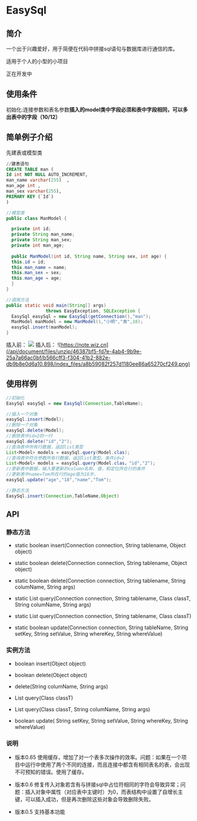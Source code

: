 
# EasySql

## 简介

一个出于兴趣爱好，用于简便在代码中拼接sql语句与数据库进行通信的库。

适用于个人的小型的小项目

正在开发中


## 使用条件

初始化:连接参数和表名参数**插入的model类中字段必须和表中字段相同，可以多出表中的字段（10/12）**

## 简单例子介绍
先建表或模型类


```sql
//建表语句
CREATE TABLE man (
Id int NOT NULL AUTO_INCREMENT,
man_name varchar(255)  ,
man_age int ,
man_sex varchar(255),
PRIMARY KEY (`Id`)
)
```
```java
//模型类
public class ManModel {

  private int id;
  private String man_name;
  private String man_sex;
  private int man_age;
  
  public ManModel(int id, String name, String sex, int age) {
  this.id = id;
  this.man_name = name;
  this.man_sex = sex;
  this.man_age = age;
  }
}
```
```java
//调用方法
public static void main(String[] args) 
               throws EasyException, SQLException {
  EasySql easySql = new EasySql(getConnection(),"man");
  ManModel manModel = new ManModel(1,"小明","男",18);
  easySql.insert(manModel);
}
```
插入前：
![](/api/document/files/unzip/46387bf5-fd7e-4ab4-9b9e-25a7a66ac0bf/2686ac49-29e1-4395-b2d0-78ed0c217e63.895/index_files/1476258194257QQ_u622A_u56FE20161012154219.png)
插入后：
![https://note.wiz.cn](/api/document/files/unzip/46387bf5-fd7e-4ab4-9b9e-25a7a66ac0bf/b566cff3-f304-41b2-882e-db9b8e0d6a10.898/index_files/a8b59082f257d1180ee86a65270cf249.png)


## 使用样例
```java
//初始化
EasySql easySql = new EasySql(Connection,TableName);

//插入一个对象
easySql.insert(Model);
//删除一个对象
easySql.delete(Model);
//删除表中id=2的一行
easySql.delete("id","2");
//查询表中所有行数据，返回list类型
List<Model> models = easySql.query(Model.clas);
//查询表中符合参数所有行数据，返回list类型。条件id=2
List<Model> models = easySql.query(Model.clas，"id","2");
//更新表中数据，输入要更新的column名称、值，和定位所在行的条件
//更新表中name=Tom所在行的age值为18岁。
easySql.update("age","18","name","Tom");

//静态方法
EasySql.insert(Connection,TableName,Object)
```

## API

### 静态方法

*   static boolean insert(Connection connection, String tablename, Object object)

*   static boolean delete(Connection connection, String tablename, Object object)

*   static boolean delete(Connection connection, String tablename, String columName, String args)

*   static List query(Connection connection, String tablename, Class classT, String columName, String args)

*   static List query(Connection connection, String tablename, Class classT)

*   static boolean update(Connection connection, String tableName, String setKey, String setValue, String whereKey, String whereValue)

### 实例方法

*   boolean insert(Object object)

*   boolean delete(Object object)

*   delete(String columName, String args)

*   List query(Class classT)

*   List query(Class classT, String columName, String args)

*   boolean update( String setKey, String setValue, String whereKey, String whereValue)

### 说明

*   版本0.65 使用缓存，增加了对一个表多次操作的效率。问题：如果在一个项目中运行中使用了两个不同的连接，而且连接中都含有相同表名的表，会出现不可预知的错误。使用了缓存。

*   版本0.6 修复传入对象若含有与拼接sql中占位符相同的字符会导致异常；问题：插入对象中属性（对应表中主键时）为0，而表结构中设置了自增长主键，可以插入成功，但是再次删除这些对象会导致删除失败。

*   版本0.5 支持基本功能


